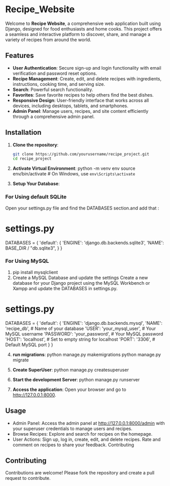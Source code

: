# Recipe_Website

Welcome to **Recipe Website**, a comprehensive web application built using Django, designed for food enthusiasts and home cooks. This project offers a seamless and interactive platform to discover, share, and manage a variety of recipes from around the world.

## Features

- **User Authentication**: Secure sign-up and login functionality with email verification and password reset options.
- **Recipe Management**: Create, edit, and delete recipes with ingredients, instructions, cooking time, and serving size.
- **Search**: Powerful search functionality.
- **Favorites**: Save favorite recipes to help others find the best dishes.
- **Responsive Design**: User-friendly interface that works across all devices, including desktops, tablets, and smartphones.
- **Admin Panel**: Manage users, recipes, and site content efficiently through a comprehensive admin panel.

## Installation

1. **Clone the repository**:
   ```bash
   git clone https://github.com/yourusername/recipe_project.git
   cd recipe_project
   
2. **Activate Virtual Environment**:
python -m venv env
source env/bin/activate   # On Windows, use `env\Scripts\activate`

3. **Setup Your Database**:
### For Using default SQLite
Open your settings.py file and find the DATABASES section.and add that :
# settings.py

DATABASES = {
    'default': {
        'ENGINE': 'django.db.backends.sqlite3',
        'NAME': BASE_DIR / "db.sqlite3",
    }
}
### For Using MySQL
1. pip install mysqlclient
2. Create a MySQL Database and update the settings
Create a new database for your Django project using the MySQL Workbench or Xampp and update the DATABASES in settings.py.
# settings.py

DATABASES = {
    'default': {
        'ENGINE': 'django.db.backends.mysql',
        'NAME': 'recipe_db',         # Name of your database
        'USER': 'your_mysql_user',   # Your MySQL username
        'PASSWORD': 'your_password', # Your MySQL password
        'HOST': 'localhost',         # Set to empty string for localhost
        'PORT': '3306',              # Default MySQL port
    }
}

4. **run migrations**:
python manage.py makemigrations
python manage.py migrate

5. **Create SuperUser**:
python manage.py createsuperuser

6.  **Start the development Server**:
python manage.py runserver

7. **Access the application**:
Open your browser and go to http://127.0.0.1:8000.

## Usage
- Admin Panel: Access the admin panel at http://127.0.0.1:8000/admin with your superuser credentials to manage users and recipes.
- Browse Recipes: Explore and search for recipes on the homepage.
- User Actions: Sign up, log in, create, edit, and delete recipes. Rate and comment on recipes to share your feedback.
Contributing

## Contributing
Contributions are welcome! Please fork the repository and create a pull request to contribute.
